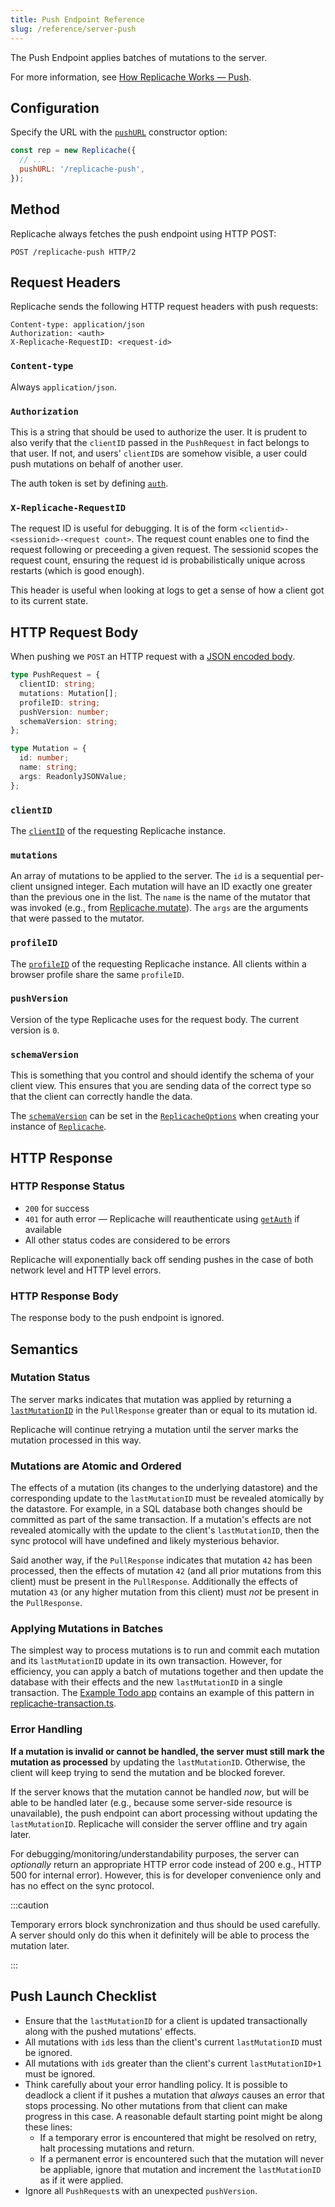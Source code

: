 ```yaml
---
title: Push Endpoint Reference
slug: /reference/server-push
---
```


The Push Endpoint applies batches of mutations to the server.

For more information, see [How Replicache Works — Push](/concepts/how-it-works#push).

## Configuration

Specify the URL with the [`pushURL`](api/interfaces/ReplicacheOptions#pushURL)
constructor option:

```js
const rep = new Replicache({
  // ...
  pushURL: '/replicache-push',
});
```

## Method

Replicache always fetches the push endpoint using HTTP POST:

```http
POST /replicache-push HTTP/2
```

## Request Headers

Replicache sends the following HTTP request headers with push requests:

```http
Content-type: application/json
Authorization: <auth>
X-Replicache-RequestID: <request-id>
```

### `Content-type`

Always `application/json`.

### `Authorization`

This is a string that should be used to authorize the user. It is prudent to also verify that the `clientID` passed in the `PushRequest` in fact belongs to that user. If not, and users' `clientID`s are somehow visible, a user could push mutations on behalf of another user.

The auth token is set by defining [`auth`](api/interfaces/ReplicacheOptions#auth).

### `X-Replicache-RequestID`

The request ID is useful for debugging. It is of the form
`<clientid>-<sessionid>-<request count>`. The request count enables one to find
the request following or preceeding a given request. The sessionid scopes the
request count, ensuring the request id is probabilistically unique across
restarts (which is good enough).

This header is useful when looking at logs to get a sense of how a client got to
its current state.

## HTTP Request Body

When pushing we `POST` an HTTP request with a [JSON encoded body](/api#pushrequest).

```ts
type PushRequest = {
  clientID: string;
  mutations: Mutation[];
  profileID: string;
  pushVersion: number;
  schemaVersion: string;
};

type Mutation = {
  id: number;
  name: string;
  args: ReadonlyJSONValue;
};
```

### `clientID`

The [`clientID`](api/classes/Replicache#clientID) of the requesting Replicache
instance.

### `mutations`

An array of mutations to be applied to the server. The `id` is a sequential
per-client unsigned integer. Each mutation will have an ID exactly one greater
than the previous one in the list. The `name` is the name of the mutator that
was invoked (e.g., from [Replicache.mutate](api/classes/Replicache#mutate)). The
`args` are the arguments that were passed to the mutator.

### `profileID`

The [`profileID`](api/classes/Replicache#profileid) of the requesting Replicache instance. All clients within a browser profile share the same `profileID`.

### `pushVersion`

Version of the type Replicache uses for the request body. The current version is `0`.

### `schemaVersion`

This is something that you control and should identify the schema of your client
view. This ensures that you are sending data of the correct type so that the
client can correctly handle the data.

The [`schemaVersion`](api/interfaces/ReplicacheOptions#schemaVersion) can be set
in the [`ReplicacheOptions`](api/interfaces/ReplicacheOptions) when creating
your instance of [`Replicache`](api/classes/Replicache).

## HTTP Response

### HTTP Response Status

- `200` for success
- `401` for auth error — Replicache will reauthenticate using
  [`getAuth`](api/classes/Replicache#getAuth) if available
- All other status codes are considered to be errors

Replicache will exponentially back off sending pushes in the case of both
network level and HTTP level errors.

### HTTP Response Body

The response body to the push endpoint is ignored.

## Semantics

### Mutation Status

The server marks indicates that mutation was applied by returning a
[`lastMutationID`](./server-pull#lastmutationid) in the `PullResponse` greater than
or equal to its mutation id.

Replicache will continue retrying a mutation until the server marks the mutation
processed in this way.

### Mutations are Atomic and Ordered

The effects of a mutation (its changes to the underlying datastore) and the corresponding update to the `lastMutationID` must be revealed atomically by the datastore. For example, in a SQL database both changes should be committed as part of the same transaction. If a mutation's effects are not revealed atomically with the update to the client's `lastMutationID`, then the sync protocol will have undefined and likely mysterious behavior.

Said another way, if the `PullResponse` indicates that mutation `42` has been processed, then the effects of mutation `42` (and all prior mutations from this client) must be present in the `PullResponse`. Additionally the effects of mutation `43` (or any higher mutation from this client) must _not_ be present in the `PullResponse`.

### Applying Mutations in Batches

The simplest way to process mutations is to run and commit each mutation and its `lastMutationID` update in its own transaction. However, for efficiency, you can apply a batch of mutations together and then update the database with their effects and the new `lastMutationID` in a single transaction. The [Example Todo app](https://github.com/rocicorp/replicache-todo) contains an example of this pattern in [replicache-transaction.ts](https://github.com/rocicorp/replicache-nextjs/blob/main/src/backend/replicache-transaction.ts).

### Error Handling

**If a mutation is invalid or cannot be handled, the server must still mark the
mutation as processed** by updating the `lastMutationID`. Otherwise, the client
will keep trying to send the mutation and be blocked forever.

If the server knows that the mutation cannot be handled _now_, but will be able
to be handled later (e.g., because some server-side resource is unavailable),
the push endpoint can abort processing without updating the `lastMutationID`. Replicache will consider the server offline and try again later.

For debugging/monitoring/understandability purposes, the server can _optionally_ return an appropriate HTTP error code instead of 200 e.g., HTTP 500 for internal error). However, this is for developer convenience only and has no effect on the sync protocol.

:::caution

Temporary errors block synchronization and thus should be used carefully. A
server should only do this when it definitely will be able to process the
mutation later.

:::

## Push Launch Checklist

- Ensure that the `lastMutationID` for a client is updated transactionally along
  with the pushed mutations' effects.
- All mutations with `id`s less than the client's current `lastMutationID` must
  be ignored.
- All mutations with `id`s greater than the client's current `lastMutationID+1`
  must be ignored.
- Think carefully about your error handling policy. It is possible to deadlock a
  client if it pushes a mutation that _always_ causes an error that stops
  processing. No other mutations from that client can make progress in this
  case. A reasonable default starting point might be along these lines:
  - If a temporary error is encountered that might be resolved on retry, halt
    processing mutations and return.
  - If a permanent error is encountered such that the mutation will never be
    appliable, ignore that mutation and increment the `lastMutationID` as if it
    were applied.
- Ignore all `PushRequest`s with an unexpected `pushVersion`.
